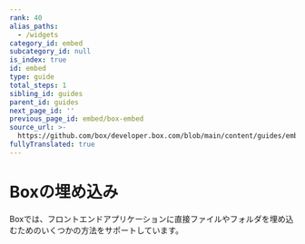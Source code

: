 ```yaml
---
rank: 40
alias_paths:
  - /widgets
category_id: embed
subcategory_id: null
is_index: true
id: embed
type: guide
total_steps: 1
sibling_id: guides
parent_id: guides
next_page_id: ''
previous_page_id: embed/box-embed
source_url: >-
  https://github.com/box/developer.box.com/blob/main/content/guides/embed/index.md
fullyTranslated: true
---
```

# Boxの埋め込み

Boxでは、フロントエンドアプリケーションに直接ファイルやフォルダを埋め込むためのいくつかの方法をサポートしています。